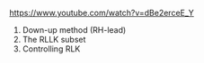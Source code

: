 https://www.youtube.com/watch?v=dBe2erceE_Y

1) Down-up method (RH-lead)
2) The RLLK subset
3) Controlling RLK

